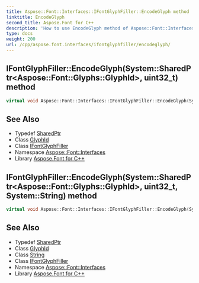 ```yaml
---
title: Aspose::Font::Interfaces::IFontGlyphFiller::EncodeGlyph method
linktitle: EncodeGlyph
second_title: Aspose.Font for C++
description: 'How to use EncodeGlyph method of Aspose::Font::Interfaces::IFontGlyphFiller class in C++.'
type: docs
weight: 200
url: /cpp/aspose.font.interfaces/ifontglyphfiller/encodeglyph/
---
```

## IFontGlyphFiller::EncodeGlyph(System::SharedPtr\<Aspose::Font::Glyphs::GlyphId\>, uint32_t) method




```cpp
virtual void Aspose::Font::Interfaces::IFontGlyphFiller::EncodeGlyph(System::SharedPtr<Aspose::Font::Glyphs::GlyphId> glyphId, uint32_t unicode)=0
```

## See Also

* Typedef [SharedPtr](../../../system/sharedptr/)
* Class [GlyphId](../../../aspose.font.glyphs/glyphid/)
* Class [IFontGlyphFiller](../)
* Namespace [Aspose::Font::Interfaces](../../)
* Library [Aspose.Font for C++](../../../)
## IFontGlyphFiller::EncodeGlyph(System::SharedPtr\<Aspose::Font::Glyphs::GlyphId\>, uint32_t, System::String) method




```cpp
virtual void Aspose::Font::Interfaces::IFontGlyphFiller::EncodeGlyph(System::SharedPtr<Aspose::Font::Glyphs::GlyphId> glyphId, uint32_t unicode, System::String glyphName)=0
```

## See Also

* Typedef [SharedPtr](../../../system/sharedptr/)
* Class [GlyphId](../../../aspose.font.glyphs/glyphid/)
* Class [String](../../../system/string/)
* Class [IFontGlyphFiller](../)
* Namespace [Aspose::Font::Interfaces](../../)
* Library [Aspose.Font for C++](../../../)
